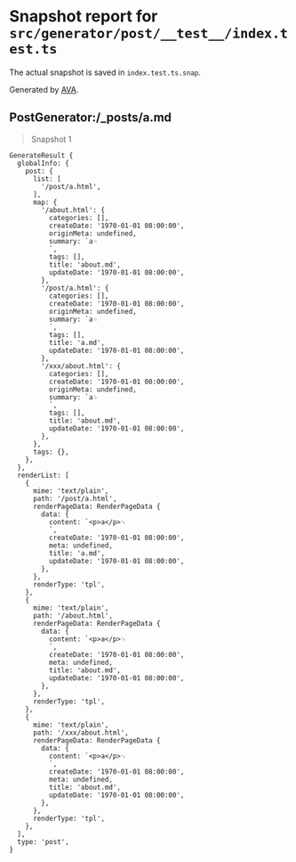 # Snapshot report for `src/generator/post/__test__/index.test.ts`

The actual snapshot is saved in `index.test.ts.snap`.

Generated by [AVA](https://avajs.dev).

## PostGenerator:/_posts/a.md

> Snapshot 1

    GenerateResult {
      globalInfo: {
        post: {
          list: [
            '/post/a.html',
          ],
          map: {
            '/about.html': {
              categories: [],
              createDate: '1970-01-01 08:00:00',
              originMeta: undefined,
              summary: `a␊
              `,
              tags: [],
              title: 'about.md',
              updateDate: '1970-01-01 08:00:00',
            },
            '/post/a.html': {
              categories: [],
              createDate: '1970-01-01 08:00:00',
              originMeta: undefined,
              summary: `a␊
              `,
              tags: [],
              title: 'a.md',
              updateDate: '1970-01-01 08:00:00',
            },
            '/xxx/about.html': {
              categories: [],
              createDate: '1970-01-01 08:00:00',
              originMeta: undefined,
              summary: `a␊
              `,
              tags: [],
              title: 'about.md',
              updateDate: '1970-01-01 08:00:00',
            },
          },
          tags: {},
        },
      },
      renderList: [
        {
          mime: 'text/plain',
          path: '/post/a.html',
          renderPageData: RenderPageData {
            data: {
              content: `<p>a</p>␊
              `,
              createDate: '1970-01-01 08:00:00',
              meta: undefined,
              title: 'a.md',
              updateDate: '1970-01-01 08:00:00',
            },
          },
          renderType: 'tpl',
        },
        {
          mime: 'text/plain',
          path: '/about.html',
          renderPageData: RenderPageData {
            data: {
              content: `<p>a</p>␊
              `,
              createDate: '1970-01-01 08:00:00',
              meta: undefined,
              title: 'about.md',
              updateDate: '1970-01-01 08:00:00',
            },
          },
          renderType: 'tpl',
        },
        {
          mime: 'text/plain',
          path: '/xxx/about.html',
          renderPageData: RenderPageData {
            data: {
              content: `<p>a</p>␊
              `,
              createDate: '1970-01-01 08:00:00',
              meta: undefined,
              title: 'about.md',
              updateDate: '1970-01-01 08:00:00',
            },
          },
          renderType: 'tpl',
        },
      ],
      type: 'post',
    }
